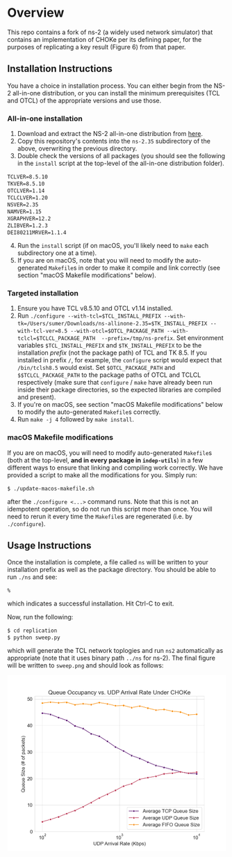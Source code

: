 # Overview

This repo contains a fork of ns-2 (a widely used network simulator) that contains an implementation of CHOKe per its defining paper, for the purposes of replicating a key result (Figure 6) from that paper.

## Installation Instructions

You have a choice in installation process. You can either begin from the NS-2 all-in-one distribution, or you can install the minimum prerequisites (TCL and OTCL) of the appropriate versions and use those.

### All-in-one installation

1. Download and extract the NS-2 all-in-one distribution from [here](https://sourceforge.net/projects/nsnam/files/allinone/ns-allinone-2.35/ns-allinone-2.35.tar.gz/download).
2. Copy this repository's contents into the `ns-2.35` subdirectory of the above, overwriting the previous directory.
3. Double check the versions of all packages (you should see the following in the `install` script at the top-level of the all-in-one distribution folder).

```
TCLVER=8.5.10
TKVER=8.5.10
OTCLVER=1.14
TCLCLVER=1.20
NSVER=2.35
NAMVER=1.15
XGRAPHVER=12.2
ZLIBVER=1.2.3
DEI80211MRVER=1.1.4
```

4. Run the `install` script (if on macOS, you'll likely need to `make` each subdirectory one at a time).
5. If you are on macOS, note that you will need to modify the auto-generated `Makefile`s in order to make it compile and link correctly (see section "macOS Makefile modifications" below).

### Targeted installation

1. Ensure you have TCL v8.5.10 and OTCL v1.14 installed.
2. Run `./configure --with-tcl=$TCL_INSTALL_PREFIX --with-tk=/Users/sumer/Downloads/ns-allinone-2.35=$TK_INSTALL_PREFIX --with-tcl-ver=8.5 --with-otcl=$OTCL_PACKAGE_PATH --with-tclcl=$TCLCL_PACKAGE_PATH  --prefix=/tmp/ns-prefix`. Set environment variables `$TCL_INSTALL_PREFIX` and `$TK_INSTALL_PREFIX` to be the installation _prefix_ (not the package path) of TCL and TK 8.5. If you installed in prefix `/`, for example, the `configure` script would expect that `/bin/tclsh8.5` would exist. Set `$OTCL_PACKAGE_PATH` and `$$TCLCL_PACKAGE_PATH` to the package paths of OTCL and TCLCL respectively (make sure that `configure` / `make` have already been run inside their package directories, so the expected libraries are compiled and present).
3. If you're on macOS, see section "macOS Makefile modifications" below to modify the auto-generated `Makefile`s correctly.
4. Run `make -j 4` followed by `make install`.

### macOS Makefile modifications
If you are on macOS, you will need to modify auto-generated `Makefile`s (both at the top-level, **and in every package in `indep-utils`**) in a few different ways to ensure that linking and compiling work correctly. We have provided a script to make all the modifications for you. Simply run:
```
$ ./update-macos-makefile.sh
```

after the `./configure <...>` command runs. Note that this is not an idempotent operation, so do not run this script more than once. You will need to rerun it every time the `Makefile`s are regenerated (i.e. by `./configure`).


## Usage Instructions
Once the installation is complete, a file called `ns` will be written to your installation prefix as well as the package directory. You should be able to run `./ns` and see:
```
%
```
which indicates a successful installation. Hit Ctrl-C to exit.


Now, run the following:
```
$ cd replication
$ python sweep.py
```

which will generate the TCL network toplogies and run `ns2` automatically as appropriate (note that it uses binary path `../ns` for ns-2). The final figure will be written to `sweep.png` and should look as follows:

![plot](./replication/sweep.png)
